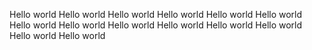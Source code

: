 Hello world
Hello world
Hello world
Hello world
Hello world
Hello world
Hello world
Hello world
Hello world
Hello world
Hello world
Hello world
Hello world
Hello world
